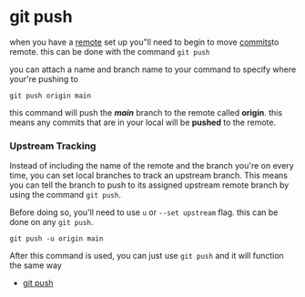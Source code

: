 # git push

when you have a [remote](/Remote.md) set up you"ll need to begin to move [commits](./COMMIT.md)to remote.
this can be done with the command `git push`

you can attach a name and branch name to your command to specify where your're pushing to

```
git push origin main
```

this command will push the ***main*** branch to the remote called **origin**. 
this means any commits that are in your local will be **pushed** to the remote.

### Upstream Tracking

Instead of including the name of the remote and the branch you're on every time, you can set local branches to track an upstream branch.
This means you can tell the branch to push to its assigned upstream remote branch by using the command `git push`.

Before doing so, you'll need to use `u` or `--set upstream` flag. this can be done on any `git push`. 

```
git push -u origin main
```

After this command is used, you can just use `git push` and it will function the same way

- [git push](./commands/Push.md)